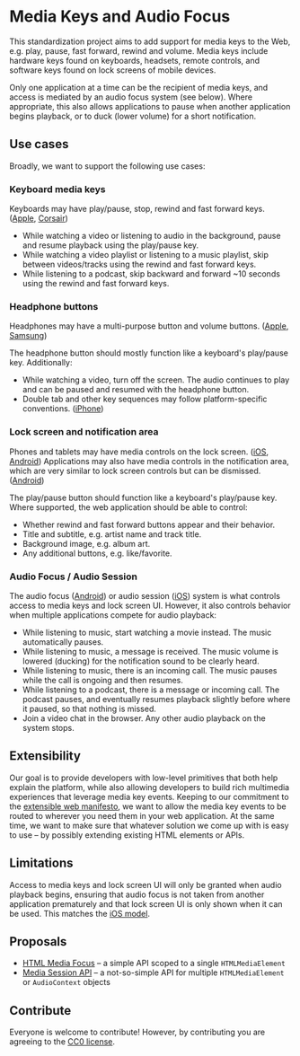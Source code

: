 # Media Keys and Audio Focus
This standardization project aims to add support for media keys to the Web, e.g. play, pause, fast forward, rewind and volume. Media keys include hardware keys found on keyboards, headsets, remote controls, and software keys found on lock screens of mobile devices.

Only one application at a time can be the recipient of media keys, and access is mediated by an audio focus system (see below). Where appropriate, this also allows applications to pause when another application begins playback, or to duck (lower volume) for a short notification.

## Use cases

Broadly, we want to support the following use cases:

### Keyboard media keys

Keyboards may have play/pause, stop, rewind and fast forward keys. ([Apple](http://cupertinotimes.com/mac-media-keys-fix/), [Corsair](http://benchmarkreviews.com/2006/corsair-vengeance-k70-mechanical-gaming-keyboard-ch-9000011-uk-review/3/))

* While watching a video or listening to audio in the background, pause and resume playback using the play/pause key.
* While watching a video playlist or listening to a music playlist, skip between videos/tracks using the rewind and fast forward keys.
* While listening to a podcast, skip backward and forward ~10 seconds using the rewind and fast forward keys.

### Headphone buttons

Headphones may have a multi-purpose button and volume buttons. ([Apple](http://store.apple.com/us/product/MD827LL/A/apple-earpods-with-remote-and-mic), [Samsung](http://www.samsung.com/us/mobile/cell-phones-accessories/EO-HS5303BESTA))

The headphone button should mostly function like a keyboard's play/pause key. Additionally:
* While watching a video, turn off the screen. The audio continues to play and can be paused and resumed with the headphone button.
* Double tab and other key sequences may follow platform-specific conventions. ([iPhone](http://www.cnet.com/how-to/ten-hidden-controls-of-the-iphone-headphones/))

### Lock screen and notification area

Phones and tablets may have media controls on the lock screen. ([iOS](http://appadvice.com/appnn/2013/06/the-appadvice-ios-7-quick-pick-controlling-music-while-on-the-lock-screen), [Android](http://stackoverflow.com/questions/12168046/remote-control-client-for-android)) Applications may also have media controls in the notification area, which are very similar to lock screen controls but can be dismissed. ([Android](http://stackoverflow.com/questions/14508369/how-to-create-a-notification-similar-to-play-music-app-from-google))

The play/pause button should function like a keyboard's play/pause key. Where supported, the web application should be able to control:
* Whether rewind and fast forward buttons appear and their behavior.
* Title and subtitle, e.g. artist name and track title.
* Background image, e.g. album art.
* Any additional buttons, e.g. like/favorite.

### Audio Focus / Audio Session

The audio focus ([Android](http://developer.android.com/training/managing-audio/audio-focus.html)) or audio session ([iOS](https://developer.apple.com/library/ios/documentation/Audio/Conceptual/AudioSessionProgrammingGuide/Introduction/Introduction.html)) system is what controls access to media keys and lock screen UI. However, it also controls behavior when multiple applications compete for audio playback:
* While listening to music, start watching a movie instead. The music automatically pauses.
* While listening to music, a message is received. The music volume is lowered (ducking) for the notification sound to be clearly heard.
* While listening to music, there is an incoming call. The music pauses while the call is ongoing and then resumes.
* While listening to a podcast, there is a message or incoming call. The podcast pauses, and eventually resumes playback slightly before where it paused, so that nothing is missed.
* Join a video chat in the browser. Any other audio playback on the system stops.

## Extensibility
Our goal is to provide developers with low-level primitives that both help explain the platform, while also allowing developers to build rich multimedia experiences that leverage media key events. Keeping to our commitment to the [extensible web manifesto](https://extensiblewebmanifesto.org/), we want to allow the media key events to be routed to wherever you need them in your web application. At the same time, we want to make sure that whatever solution we come up with is easy to use &ndash; by possibly extending existing HTML elements or APIs.

## Limitations
Access to media keys and lock screen UI will only be granted when audio playback begins, ensuring that audio focus is not taken from another application prematurely and that lock screen UI is only shown when it can be used. This matches the [iOS model](https://developer.apple.com/library/ios/documentation/EventHandling/Conceptual/EventHandlingiPhoneOS/Remote-ControlEvents/Remote-ControlEvents.html).

## Proposals

* [HTML Media Focus](https://github.com/richtr/html-media-focus) &ndash; a simple API scoped to a single `HTMLMediaElement`
* [Media Session API](MediaSession.md) &ndash; a not-so-simple API for multiple `HTMLMediaElement` or `AudioContext` objects

## Contribute
Everyone is welcome to contribute! However, by contributing you are agreeing to the [CC0 license](LICENSE).
